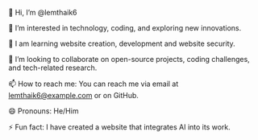 👋 Hi, I’m @lemthaik6

👀 I’m interested in technology, coding, and exploring new innovations.

🌱 I am learning website creation, development and website security.

💞️ I’m looking to collaborate on open-source projects, coding challenges, and tech-related research.

📫 How to reach me: You can reach me via email at lemthaik6@example.com or on GitHub.

😄 Pronouns: He/Him

⚡ Fun fact: I have created a website that integrates AI into its work.
<!---
lemthaik6/lemthaik6 is a ✨ special ✨ repository because its `README.md` (this file) appears on your GitHub profile.
You can click the Preview link to take a look at your changes.
--->
